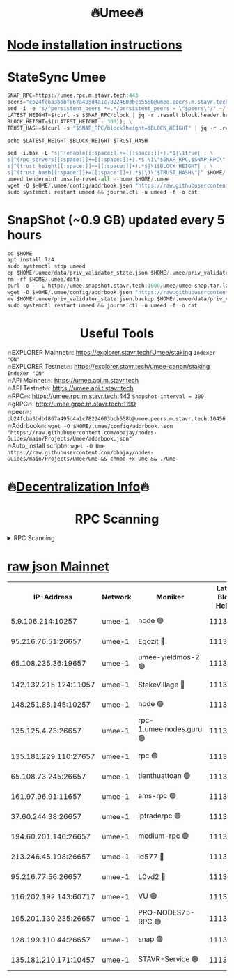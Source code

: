 <h1 align="center"> 🔥Umee🔥</h1>


[Node installation instructions](https://github.com/obajay/nodes-Guides/tree/main/Projects/Umee)
=
# StateSync Umee
```python
SNAP_RPC=https://umee.rpc.m.stavr.tech:443
peers="cb24fcba3bdbf867a495d4a1c78224603bcb558b@umee.peers.m.stavr.tech:10456"
sed -i -e "s/^persistent_peers *=.*/persistent_peers = \"$peers\"/" ~/.umee/config/config.toml
LATEST_HEIGHT=$(curl -s $SNAP_RPC/block | jq -r .result.block.header.height); \
BLOCK_HEIGHT=$((LATEST_HEIGHT - 300)); \
TRUST_HASH=$(curl -s "$SNAP_RPC/block?height=$BLOCK_HEIGHT" | jq -r .result.block_id.hash)

echo $LATEST_HEIGHT $BLOCK_HEIGHT $TRUST_HASH

sed -i.bak -E "s|^(enable[[:space:]]+=[[:space:]]+).*$|\1true| ; \
s|^(rpc_servers[[:space:]]+=[[:space:]]+).*$|\1\"$SNAP_RPC,$SNAP_RPC\"| ; \
s|^(trust_height[[:space:]]+=[[:space:]]+).*$|\1$BLOCK_HEIGHT| ; \
s|^(trust_hash[[:space:]]+=[[:space:]]+).*$|\1\"$TRUST_HASH\"|" $HOME/.umee/config/config.toml
umeed tendermint unsafe-reset-all --home $HOME/.umee
wget -O $HOME/.umee/config/addrbook.json "https://raw.githubusercontent.com/obajay/nodes-Guides/main/Projects/Umee/addrbook.json"
sudo systemctl restart umeed && journalctl -u umeed -f -o cat
```
# SnapShot (~0.9 GB) updated every 5 hours
```python
cd $HOME
apt install lz4
sudo systemctl stop umeed
cp $HOME/.umee/data/priv_validator_state.json $HOME/.umee/priv_validator_state.json.backup
rm -rf $HOME/.umee/data
curl -o - -L http://umee.snapshot.stavr.tech:1000/umee/umee-snap.tar.lz4 | lz4 -c -d - | tar -x -C $HOME/.umee --strip-components 2
wget -O $HOME/.umee/config/addrbook.json "https://raw.githubusercontent.com/obajay/nodes-Guides/main/Projects/Umee/addrbook.json"
mv $HOME/.umee/priv_validator_state.json.backup $HOME/.umee/data/priv_validator_state.json
sudo systemctl restart umeed && journalctl -u umeed -f -o cat
```
 <h1 align="center"> Useful Tools</h1>

🔥EXPLORER Mainnet🔥:      https://explorer.stavr.tech/Umee/staking             `Indexer "ON"` \
🔥EXPLORER Testnet🔥:        https://explorer.stavr.tech/umee-canon/staking      `Indexer "ON"` \
🔥API Mainnet🔥:                   https://umee.api.m.stavr.tech \
🔥API Testnet🔥:                     https://umee.api.t.stavr.tech \
🔥RPC🔥:                           https://umee.rpc.m.stavr.tech:443                     `Snapshot-interval = 300` \
🔥gRPC🔥:                              http://umee.grpc.m.stavr.tech:1190 \
🔥peer🔥:                     `cb24fcba3bdbf867a495d4a1c78224603bcb558b@umee.peers.m.stavr.tech:10456` \
🔥Addrbook🔥:    ```wget -O $HOME/.umee/config/addrbook.json "https://raw.githubusercontent.com/obajay/nodes-Guides/main/Projects/Umee/addrbook.json"``` \
🔥Auto_install script🔥: ```wget -O Ume https://raw.githubusercontent.com/obajay/nodes-Guides/main/Projects/Umee/Ume && chmod +x Ume && ./Ume```

🔥[Decentralization Info](https://github.com/obajay/StateSync-snapshots/tree/main/Projects/Umee/Decentralization)🔥
=

<h1 align="center"> RPC Scanning</h1>

<details>
<summary>RPC Scanning</summary>

<h2 align="center"> We scan nodes in real time every 4 hours. And we provide the final result of RPC endpoints.
We cannot influence the operation of these nodes in any way. </h2>


```python
If Voting Power is higher than 0 --> then the Node is a validator of the network and may be subject to attack and be a potential threat to the chain.
```
```python
We marked such validators with a red symbol
```

</details>

[raw json Mainnet](https://rpc-check.umeem.stavr.tech/umeem/rpc-umeem-result.json)
=



<table><tr><th>IP-Address</th><th>Network</th><th>Moniker</th><th>Latest Block Height</th><th>Earliest Block Height</th><th>Catching Up</th><th>Tx Index</th><th>Voting Power</th><th>Scan Time</th></tr><tr><td>5.9.106.214:10257</td><td>umee-1</td><td>node 🟢</td><td>11137192</td><td>7942001</td><td>False</td><td>on</td><td>0</td><td>2024-03-22T21:19:24.238211481UTC</td></tr><tr><td>95.216.76.51:26657</td><td>umee-1</td><td>Egozit 🔴</td><td>11137200</td><td>8262001</td><td>False</td><td>off</td><td>38790204</td><td>2024-03-22T21:20:08.360984410UTC</td></tr><tr><td>65.108.235.36:19657</td><td>umee-1</td><td>umee-yieldmos-2 🟢</td><td>11137157</td><td>9575548</td><td>False</td><td>on</td><td>0</td><td>2024-03-22T21:15:55.533373378UTC</td></tr><tr><td>142.132.215.124:11057</td><td>umee-1</td><td>StakeVillage 🔴</td><td>11137219</td><td>10027726</td><td>False</td><td>on</td><td>1759067</td><td>2024-03-22T21:22:07.426470802UTC</td></tr><tr><td>148.251.88.145:10257</td><td>umee-1</td><td>node 🟢</td><td>11137170</td><td>10179652</td><td>False</td><td>on</td><td>0</td><td>2024-03-22T21:17:12.145570318UTC</td></tr><tr><td>135.125.4.73:26657</td><td>umee-1</td><td>rpc-1.umee.nodes.guru 🟢</td><td>11137200</td><td>10691018</td><td>False</td><td>on</td><td>0</td><td>2024-03-22T21:20:10.686141548UTC</td></tr><tr><td>135.181.229.110:27657</td><td>umee-1</td><td>rpc 🟢</td><td>11137166</td><td>10754071</td><td>False</td><td>on</td><td>0</td><td>2024-03-22T21:16:47.308249439UTC</td></tr><tr><td>65.108.73.245:26657</td><td>umee-1</td><td>tienthuattoan 🟢</td><td>11137180</td><td>10787155</td><td>False</td><td>on</td><td>0</td><td>2024-03-22T21:18:11.450065482UTC</td></tr><tr><td>161.97.96.91:11657</td><td>umee-1</td><td>ams-rpc 🟢</td><td>11137211</td><td>10929930</td><td>False</td><td>on</td><td>0</td><td>2024-03-22T21:21:18.711038770UTC</td></tr><tr><td>37.60.244.38:26657</td><td>umee-1</td><td>iptraderpc 🟢</td><td>11137166</td><td>11013104</td><td>False</td><td>on</td><td>0</td><td>2024-03-22T21:16:44.875849795UTC</td></tr><tr><td>194.60.201.146:26657</td><td>umee-1</td><td>medium-rpc 🟢</td><td>11137172</td><td>11013104</td><td>False</td><td>on</td><td>0</td><td>2024-03-22T21:17:27.167677024UTC</td></tr><tr><td>213.246.45.198:26657</td><td>umee-1</td><td>id577 🔴</td><td>11137170</td><td>11029001</td><td>False</td><td>on</td><td>35123631</td><td>2024-03-22T21:17:14.501292116UTC</td></tr><tr><td>95.216.77.56:26657</td><td>umee-1</td><td>L0vd2 🔴</td><td>11137211</td><td>11037211</td><td>False</td><td>off</td><td>38532896</td><td>2024-03-22T21:21:18.463356291UTC</td></tr><tr><td>116.202.192.143:60717</td><td>umee-1</td><td>VU 🟢</td><td>11137162</td><td>11042001</td><td>False</td><td>off</td><td>0</td><td>2024-03-22T21:16:23.213962944UTC</td></tr><tr><td>195.201.130.235:26657</td><td>umee-1</td><td>PRO-NODES75-RPC 🟢</td><td>11137190</td><td>11071831</td><td>False</td><td>on</td><td>0</td><td>2024-03-22T21:19:13.592552235UTC</td></tr><tr><td>128.199.110.44:26657</td><td>umee-1</td><td>snap 🟢</td><td>11137209</td><td>11135182</td><td>False</td><td>off</td><td>0</td><td>2024-03-22T21:21:03.558659721UTC</td></tr><tr><td>135.181.210.171:10457</td><td>umee-1</td><td>STAVR-Service 🟢</td><td>11137204</td><td>11136001</td><td>False</td><td>on</td><td>0</td><td>2024-03-22T21:20:33.663149495UTC</td></tr></table>
